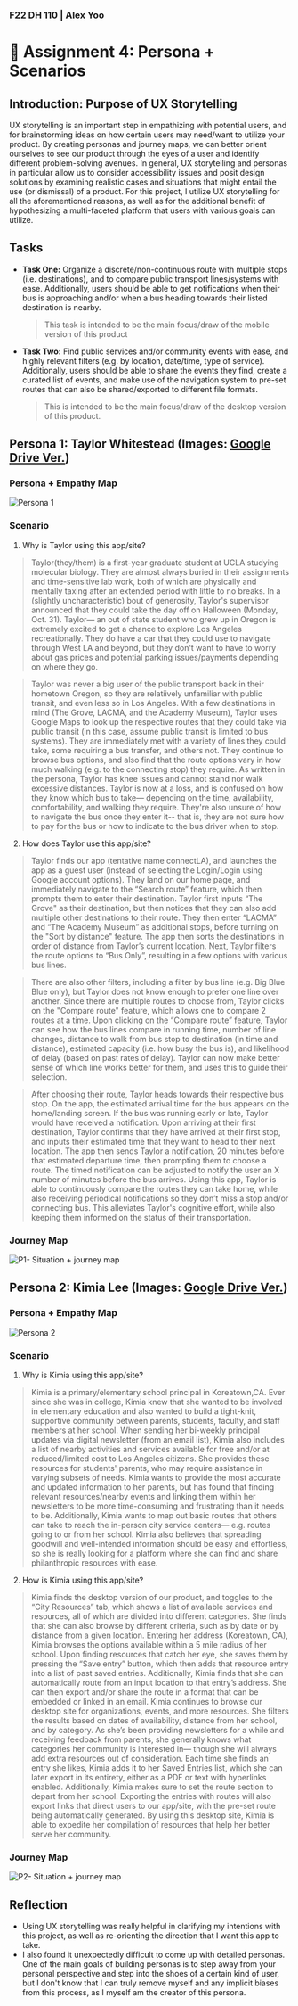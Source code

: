 ### F22 DH 110 | Alex Yoo
# :busts_in_silhouette: Assignment 4: Persona + Scenarios

## Introduction: Purpose of UX Storytelling
UX storytelling is an important step in empathizing with potential users, and for brainstorming ideas on how certain users may need/want to utilize your product. By creating personas and journey maps, we can better orient ourselves to see our product through the eyes of a user and identify different problem-solving avenues. In general, UX storytelling and personas in particular allow us to consider accessibility issues and posit design solutions by examining realistic cases and situations that might entail the use (or dismissal) of a product. For this project, I utilize UX storytelling for all the aforementioned reasons, as well as for the additional benefit of hypothesizing a multi-faceted platform that users with various goals can utilize.

## Tasks  
- **Task One:** Organize a discrete/non-continuous route with multiple stops (i.e. destinations), and to compare public transport lines/systems with ease. Additionally, users should be able to get notifications when their bus is approaching and/or when a bus heading towards their listed destination is nearby.

  > This task is intended to be the main focus/draw of the mobile version of this product

- **Task Two:** Find public services and/or community events with ease, and highly relevant filters (e.g. by location, date/time, type of service). Additionally, users should be able to share the events they find, create a curated list of events, and make use of the navigation system to pre-set routes that can also be shared/exported to different file formats. 

  > This is intended to be the main focus/draw of the desktop version of this product.

## Persona 1: Taylor Whitestead (Images: [Google Drive Ver.](https://drive.google.com/drive/folders/1SAU-YB3vyxjTszdIJb_A6HcP_nkYHt7f?usp=sharing))

### Persona + Empathy Map

![Persona 1](https://user-images.githubusercontent.com/101301281/197952730-7600188b-e826-4be5-8cea-25bbd9aabeda.png)

### Scenario

1. Why is Taylor using this app/site?
> Taylor(they/them) is a first-year graduate student at UCLA studying molecular biology. They are almost always buried in their assignments and time-sensitive lab work, both of which are physically and mentally taxing after an extended period with little to no breaks. In a (slightly uncharacteristic) bout of generosity, Taylor's supervisor announced that they could take the day off on Halloween (Monday, Oct. 31). Taylor— an out of state student who grew up in Oregon is extremely excited to get a chance to explore Los Angeles recreationally. They do have a car that they could use to navigate through West LA and beyond, but they don't want to have to worry about gas prices and potential parking issues/payments depending on where they go. 

> Taylor was never a big user of the public transport back in their hometown Oregon, so they are relatiively unfamiliar with public transit, and even less so in Los Angeles. With a few destinations in mind (The Grove, LACMA, and the Academy Museum), Taylor uses Google Maps to look up the respective routes that they could take via public transit (in this case, assume public transit is limited to bus systems). They are immediately met with a variety of lines they could take, some requiring a bus transfer, and others not. They continue to browse bus options, and also find that the route options vary in how much walking (e.g. to the connecting stop) they require. As written in the persona, Taylor has knee issues and cannot stand nor walk excessive distances. Taylor is now at a loss, and is confused on how they know which bus to take— depending on the time, availability, comfortability, and walking they require. They're also unsure of how to navigate the bus once they enter it-- that is, they are not sure how to pay for the bus or how to indicate to the bus driver when to stop.

2. How does Taylor use this app/site? 
> Taylor finds our app (tentative name connectLA), and launches the app as a guest user (instead of selecting the Login/Login using Google account options). They land on our home page, and immediately navigate to the “Search route” feature, which then prompts them to enter their destination. Taylor first inputs “The Grove" as their destination, but then notices that they can also add multiple other destinations to their route. They then enter “LACMA” and “The Academy Museum” as additional stops, before turning on the "Sort by distance" feature. The app then sorts the destinations in order of distance from Taylor’s current location. Next, Taylor filters the route options to “Bus Only”, resulting in a few options with various bus lines. 

> There are also other filters, including a filter by bus line (e.g. Big Blue Blue only), but Taylor does not know enough to prefer one line over another.  Since there are multiple routes to choose from, Taylor clicks on the "Compare route" feature, which allows one to compare 2 routes at a time. Upon clicking on the “Compare route” feature, Taylor can see how the bus lines compare in running time, number of line changes, distance to walk from bus stop to destination (in time and distance), estimated capacity (i.e. how busy the bus is), and likelihood of delay (based on past rates of delay). Taylor can now make better sense of which line works better for them, and uses this to guide their selection. 

> After choosing their route, Taylor heads towards their respective bus stop. On the app, the estimated arrival time for the bus appears on the home/landing screen. If the bus was running early or late, Taylor would have received a notification. Upon arriving at their first destination, Taylor confirms that they have arrived at their first stop, and inputs their estimated time that they want to head to their next location. The app then sends Taylor a notification, 20 minutes before that estimated departure time, then prompting them to choose a route. The timed notification can be adjusted to notify the user an X number of minutes before the bus arrives. Using this app, Taylor is able to continuously compare the routes they can take home, while also receiving periodical notifications so they don’t miss a stop and/or connecting bus. This alleviates Taylor's cognitive effort, while also keeping them informed on the status of their transportation.

### Journey Map

![P1- Situation + journey map](https://user-images.githubusercontent.com/101301281/197952783-30f8514f-6159-4a53-a6fd-4e2477860bc2.png)

## Persona 2: Kimia Lee (Images: [Google Drive Ver.](https://drive.google.com/drive/folders/1SAU-YB3vyxjTszdIJb_A6HcP_nkYHt7f?usp=sharing))

### Persona + Empathy Map
![Persona 2](https://user-images.githubusercontent.com/101301281/197952825-96e02d20-d945-4c08-9ba6-ee9e15168255.png)

### Scenario

1. Why is Kimia using this app/site? 
> Kimia is a primary/elementary school principal in Koreatown,CA. Ever since she was in college, Kimia knew that she wanted to be involved in elementary education and also wanted to build a tight-knit, supportive community between parents, students, faculty, and staff members at her school. When sending her bi-weekly principal updates via digital newsletter (from an email list), Kimia also includes a list of nearby activities and services available for free and/or at reduced/limited cost to Los Angeles citizens. She provides these resources for students' parents, who may require assistance in varying subsets of needs. Kimia wants to provide the most accurate and updated information to her parents, but has found that finding relevant resources/nearby events and linking them within her newsletters to be more time-consuming and frustrating than it needs to be. Additionally, Kimia wants to map out basic routes that others can take to reach the in-person city service centers— e.g. routes going to or from her school. Kimia also believes that spreading goodwill and well-intended information should be easy and effortless, so she is really looking for a platform where she can find and share philanthropic resources with ease.

2. How is Kimia using this app/site?
> Kimia finds the desktop version of our product, and toggles to the “City Resources” tab, which shows a list of available services and resources, all of which are divided into different categories. She finds that she can also browse by different criteria, such as by date or by distance from a given location. Entering her address (Koreatown, CA), Kimia browses the options available within a 5 mile radius of her school. Upon finding resources that catch her eye, she saves them by pressing the “Save entry” button, which then adds that resource entry into a list of past saved entries. Additionally, Kimia finds that she can automatically route from an input location to that entry’s address. She can then export and/or share the route in a format that can be embedded or linked in an email. 
> Kimia continues to browse our desktop site for organizations, events, and more resources. She filters the results based on dates of availability, distance from her school, and by category. As she’s been providing newsletters for a while and receiving feedback from parents, she generally knows what categories her community is interested in— though she will always add extra resources out of consideration. Each time she finds an entry she likes, Kimia adds it to her Saved Entries list, which she can later export in its entirety, either as a PDF or text with hyperlinks enabled. Additionally, Kimia makes sure to set the route section to depart from her school. Exporting the entries with routes will also export links that direct users to our app/site, with the pre-set route being automatically generated. By using this desktop site, Kimia is able to expedite her compilation of resources that help her better serve her community.

### Journey Map
![P2- Situation + journey map](https://user-images.githubusercontent.com/101301281/197952892-4cd54a3d-f443-4b87-8875-1b7e53f0a2f8.png)

## Reflection
- Using UX storytelling was really helpful in clarifying my intentions with this project, as well as re-orienting the direction that I want this app to take. 
- I also found it unexpectedly difficult to come up with detailed personas. One of the main goals of building personas is to step away from your personal perspective and step into the shoes of a certain kind of user, but I don't know that I can truly remove myself and any implicit biases from this process, as I myself am the creator of this persona. 
